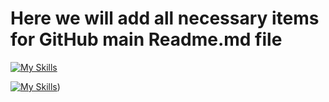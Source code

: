 # Here we will add all necessary items for GitHub main Readme.md file

[![My Skills](https://skillicons.dev/icons?i=aws,gcp,azure,react,vue,flutter&perline=3)](https://skillicons.dev)

[![My Skills](https://skillicons.dev/icons?i=html,css,js,vscode,netlify,github,git,tailwind,c&theme=dark)](https://skillicons.dev))
